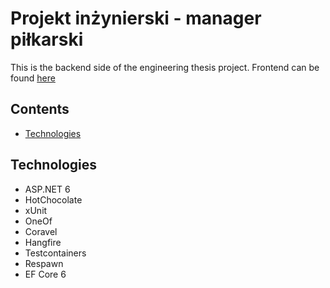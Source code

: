 # Projekt inżynierski - manager piłkarski

This is the backend side of the engineering thesis project. Frontend can be found [here](https://github.com/piopta/soccer-manager-frontend)

## Contents

- [Technologies](#technologies)

## Technologies

- ASP.NET 6
- HotChocolate
- xUnit
- OneOf
- Coravel
- Hangfire
- Testcontainers
- Respawn
- EF Core 6
